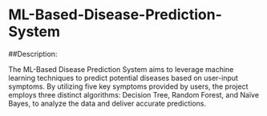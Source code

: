 # ML-Based-Disease-Prediction-System

##Description:

The ML-Based Disease Prediction System aims to leverage machine learning techniques to predict potential diseases based on user-input symptoms. By utilizing five key symptoms provided by users, the project employs three distinct algorithms: Decision Tree, Random Forest, and Naïve Bayes, to analyze the data and deliver accurate predictions.
